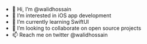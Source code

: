 - 👋 Hi, I’m @walidhossain
- 👀 I’m interested in iOS app development
- 🌱 I’m currently learning SwiftUI
- 💞️ I’m looking to collaborate on open source projects
- 📫 Reach me on twitter @walidhossain

<!---
walidhossain/walidhossain is a ✨ special ✨ repository because its `README.md` (this file) appears on your GitHub profile.
You can click the Preview link to take a look at your changes.
--->
